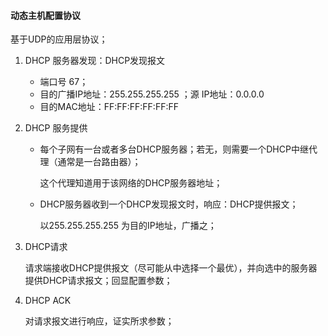 #### 动态主机配置协议

基于UDP的应用层协议；

1. DHCP 服务器发现：DHCP发现报文

    - 端口号 67；
    - 目的广播IP地址：255.255.255.255 ；源 IP地址：0.0.0.0
    - 目的MAC地址：FF:FF:FF:FF:FF:FF

2. DHCP 服务提供

    - 每个子网有一台或者多台DHCP服务器；若无，则需要一个DHCP中继代理（通常是一台路由器）；

        这个代理知道用于该网络的DHCP服务器地址；

    - DHCP服务器收到一个DHCP发现报文时，响应：DHCP提供报文；

        以255.255.255.255 为目的IP地址，广播之；

3. DHCP请求

    请求端接收DHCP提供报文（尽可能从中选择一个最优），并向选中的服务器提供DHCP请求报文；回显配置参数；

4. DHCP ACK

    对请求报文进行响应，证实所求参数；